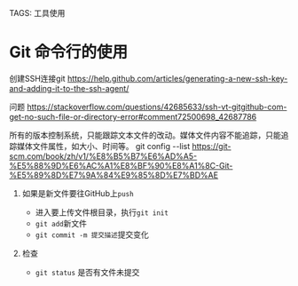 TAGS: 工具使用

# Git 命令行的使用

创建SSH连接git
https://help.github.com/articles/generating-a-new-ssh-key-and-adding-it-to-the-ssh-agent/

问题
https://stackoverflow.com/questions/42685633/ssh-vt-gitgithub-com-get-no-such-file-or-directory-error#comment72500698_42687786


所有的版本控制系统，只能跟踪文本文件的改动。媒体文件内容不能追踪，只能追踪媒体文件属性，如大小、时间等。
git config --list
https://git-scm.com/book/zh/v1/%E8%B5%B7%E6%AD%A5-%E5%88%9D%E6%AC%A1%E8%BF%90%E8%A1%8C-Git-%E5%89%8D%E7%9A%84%E9%85%8D%E7%BD%AE

1. 如果是新文件要往GitHub上`push`
	* 进入要上传文件根目录，执行`git init`
	* `git add`新文件
	* `git commit -m 提交描述`提交变化

2. 检查

	* `git status` 是否有文件未提交
	
	
	